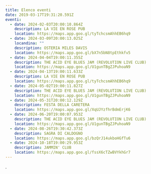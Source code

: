 ```yaml
---
title: Elenco eventi
date: 2019-03-17T19:31:20.591Z
eventi:
  - date: 2024-02-03T20:00:10.864Z
    description: LA VIE EN ROSE PUB
    location: https://maps.app.goo.gl/tyTchcsmAhhEB6hq9
  - date: 2024-03-09T20:00:13.025Z
    locandina: ""
    description: OSTERIA MILES DAVIS
    location: https://maps.app.goo.gl/bX7n5bN8tpEthkfv5
  - date: 2024-04-04T19:00:11.355Z
    description: THE ACID EYE BLUES JAM (REVOLUTION LIVE CLUB)
    location: https://maps.app.goo.gl/U1gunTBgZJPuhoaN9
  - date: 2024-04-13T19:00:11.633Z
    description: LA VIE EN ROSE PUB
    location: https://maps.app.goo.gl/tyTchcsmAhhEB6hq9
  - date: 2024-05-02T19:00:11.827Z
    description: THE ACID EYE BLUES JAM (REVOLUTION LIVE CLUB)
    location: https://maps.app.goo.gl/U1gunTBgZJPuhoaN9
  - date: 2024-05-31T20:00:12.129Z
    description: FESTA DELLA CARETERA
    location: https://maps.app.goo.gl/XqUJYzfhrBdmErjK6
  - date: 2024-06-20T19:00:07.953Z
    description: THE ACID EYE BLUES JAM (REVOLUTION LIVE CLUB)
    location: https://maps.app.goo.gl/U1gunTBgZJPuhoaN9
  - date: 2024-08-26T19:30:42.373Z
    description: SAGRA DI CALDOGNO
    location: https://maps.app.goo.gl/bzQrJ14ukboHGfTu6
  - date: 2024-10-18T19:00:29.953Z
    description: JAMMIN' CLUB
    location: https://maps.app.goo.gl/fssX6cTZwBVYkhGr7
---
```

.